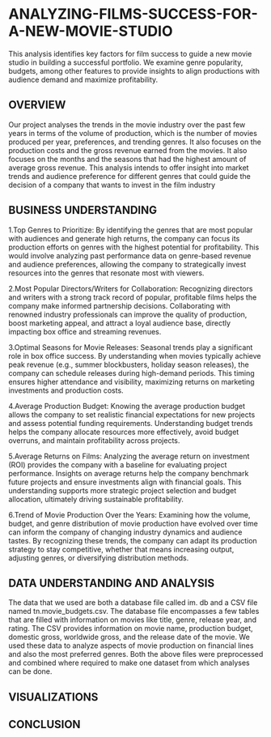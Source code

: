 # ANALYZING-FILMS-SUCCESS-FOR-A-NEW-MOVIE-STUDIO
This analysis identifies key factors for film success to guide a new movie studio in building a successful portfolio. We examine genre popularity, budgets, among other features to provide insights to align productions with audience demand and maximize profitability.

## OVERVIEW
Our project analyses the trends in the movie industry over the past few years in terms of the volume of production, which is the number of movies produced per year, preferences, and trending genres. It also focuses on the production costs and the gross revenue earned from the movies. It also focuses on the months and the seasons that had the highest amount of average gross revenue. This analysis intends to offer insight into market trends and audience preference for different genres that could guide the decision of a company that wants to invest in the film industry

## BUSINESS UNDERSTANDING
1.Top Genres to Prioritize: By identifying the genres that are most popular with audiences and generate high returns, the company can focus its production efforts on genres with the highest potential for profitability. This would involve analyzing past performance data on genre-based revenue and audience preferences, allowing the company to strategically invest resources into the genres that resonate most with viewers.

2.Most Popular Directors/Writers for Collaboration: Recognizing directors and writers with a strong track record of popular, profitable films helps the company make informed partnership decisions. Collaborating with renowned industry professionals can improve the quality of production, boost marketing appeal, and attract a loyal audience base, directly impacting box office and streaming revenues.

3.Optimal Seasons for Movie Releases: Seasonal trends play a significant role in box office success. By understanding when movies typically achieve peak revenue (e.g., summer blockbusters, holiday season releases), the company can schedule releases during high-demand periods. This timing ensures higher attendance and visibility, maximizing returns on marketing investments and production costs.

4.Average Production Budget: Knowing the average production budget allows the company to set realistic financial expectations for new projects and assess potential funding requirements. Understanding budget trends helps the company allocate resources more effectively, avoid budget overruns, and maintain profitability across projects.

5.Average Returns on Films: Analyzing the average return on investment (ROI) provides the company with a baseline for evaluating project performance. Insights on average returns help the company benchmark future projects and ensure investments align with financial goals. This understanding supports more strategic project selection and budget allocation, ultimately driving sustainable profitability.

6.Trend of Movie Production Over the Years: Examining how the volume, budget, and genre distribution of movie production have evolved over time can inform the company of changing industry dynamics and audience tastes. By recognizing these trends, the company can adapt its production strategy to stay competitive, whether that means increasing output, adjusting genres, or diversifying distribution methods.

## DATA UNDERSTANDING AND ANALYSIS 
The data that we used are both a database file called im. db and a CSV file named tn.movie_budgets.csv. The database file encompasses a few tables that are filled with information on movies like title, genre, release year, and rating. The CSV provides information on movie name, production budget, domestic gross, worldwide gross, and the release date of the movie. We used these data to analyze aspects of movie production on financial lines and also the most preferred genres. Both the above files were preprocessed and combined where required to make one dataset from which analyses can be done.

## VISUALIZATIONS

## CONCLUSION
